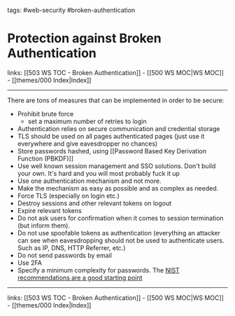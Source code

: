 tags: #web-security #broken-authentication

# Protection against Broken Authentication

links: [[503 WS TOC - Broken Authentication]] - [[500 WS MOC|WS MOC]] - [[themes/000 Index|Index]]

---

There are tons of measures that can be implemented in order to be secure:

- Prohibit brute force
	- set a maximum number of retries to login
- Authentication relies on secure communication and credential storage
- TLS should be used on all pages authenticated pages (just use it everywhere and give eavesdropper no chances)
- Store passwords hashed, using [[Password Based Key Derivation Function (PBKDF)]]
- Use well known session management and SSO solutions. Don't build your own. It's hard and you will most probably fuck it up
- Use one authentication mechanism and not more.
- Make the mechanism as easy as possible and as complex as needed.
- Force TLS (especially on login etc.)
- Destroy sessions and other relevant tokens on logout
- Expire relevant tokens
- Do not ask users for confirmation when it comes to session termination (but inform them).
- Do not use spoofable tokens as authentication (everything an attacker can see when eavesdropping should not be used to authenticate users. Such as IP, DNS, HTTP Referrer, etc.)
- Do not send passwords by email
- Use 2FA
- Specify a minimum complexity for passwords. The [NIST recommendations are a good starting point](https://nvlpubs.nist.gov/nistpubs/SpecialPublications/NIST.SP.800-63-3.pdf)


---
links: [[503 WS TOC - Broken Authentication]] - [[500 WS MOC|WS MOC]] - [[themes/000 Index|Index]]